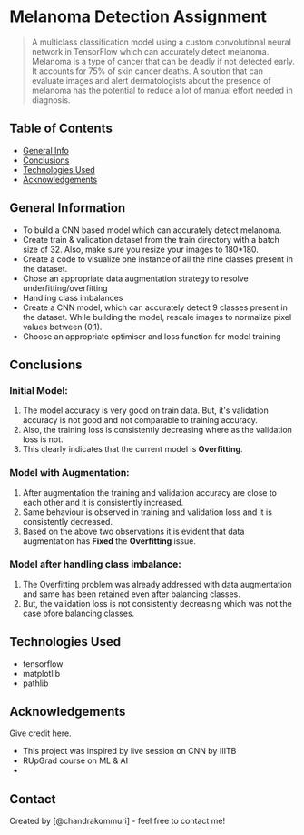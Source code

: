 # Melanoma Detection Assignment
> A multiclass classification model using a custom convolutional neural network in TensorFlow which can accurately detect melanoma. Melanoma is a type of cancer that can be deadly if not detected early. It accounts for 75% of skin cancer deaths. A solution that can evaluate images and alert dermatologists about the presence of melanoma has the potential to reduce a lot of manual effort needed in diagnosis.


## Table of Contents
* [General Info](#general-information)
* [Conclusions](#conclusions)
* [Technologies Used](#technologies-used)
* [Acknowledgements](#acknowledgements)

<!-- You can include any other section that is pertinent to your problem -->

## General Information
- To build a CNN based model which can accurately detect melanoma.
- Create train & validation dataset from the train directory with a batch size of 32. Also, make sure you resize your images to 180*180.
- Create a code to visualize one instance of all the nine classes present in the dataset.
- Chose an appropriate data augmentation strategy to resolve underfitting/overfitting
- Handling class imbalances
- Create a CNN model, which can accurately detect 9 classes present in the dataset. While building the model, rescale images to normalize pixel values between (0,1).
- Choose an appropriate optimiser and loss function for model training 

<!-- You don't have to answer all the questions - just the ones relevant to your project. -->

## Conclusions
### Initial Model:
1.   The model accuracy is very good on train data. But, it's validation accuracy is not good and not comparable to training accuracy.
2.   Also, the training loss is consistently decreasing where as the validation loss is not.
3. This clearly indicates that the current model is **Overfitting**.
### Model with Augmentation:
1. After augmentation the training and validation accuracy are close to each other and it is consistently increased.
2. Same behaviour is observed in training and validation loss and it is consistently decreased.
3. Based on the above two observations it is evident that data augmentation has **Fixed** the **Overfitting** issue.
### Model after handling class imbalance:
1. The Overfitting problem was already addressed with data augmentation and same has been retained even after balancing classes.
2. But, the validation loss is not consistently decreasing which was not the case bfore balancing classes.

<!-- You don't have to answer all the questions - just the ones relevant to your project. -->


## Technologies Used
- tensorflow
- matplotlib
- pathlib

<!-- As the libraries versions keep on changing, it is recommended to mention the version of library used in this project -->

## Acknowledgements
Give credit here.
- This project was inspired by live session on CNN by IIITB
- RUpGrad course on ML & AI
- 

## Contact
Created by [@chandrakommuri] - feel free to contact me!


<!-- Optional -->
<!-- ## License -->
<!-- This project is open source and available under the [... License](). -->

<!-- You don't have to include all sections - just the one's relevant to your project -->
